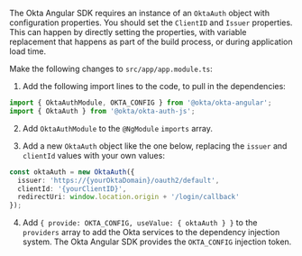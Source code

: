 The Okta Angular SDK requires an instance of an `OktaAuth` object with configuration properties. You should set the `ClientID` and `Issuer` properties. This can happen by directly setting the properties, with variable replacement that happens as part of the build process, or during application load time.

Make the following changes to `src/app/app.module.ts`:

1. Add the following import lines to the code, to pull in the dependencies:

```ts
import { OktaAuthModule, OKTA_CONFIG } from '@okta/okta-angular';
import { OktaAuth } from '@okta/okta-auth-js';
```

2. Add `OktaAuthModule` to the `@NgModule` `imports` array.

3. Add a new `OktaAuth` object like the one below, replacing the `issuer` and `clientId` values with your own values:

```ts
const oktaAuth = new OktaAuth({
  issuer: 'https://{yourOktaDomain}/oauth2/default',
  clientId: '{yourClientID}',
  redirectUri: window.location.origin + '/login/callback'
});
```

4. Add `{ provide: OKTA_CONFIG, useValue: { oktaAuth } }` to the `providers` array to add the Okta services to the dependency injection system. The Okta Angular SDK provides the `OKTA_CONFIG` injection token.